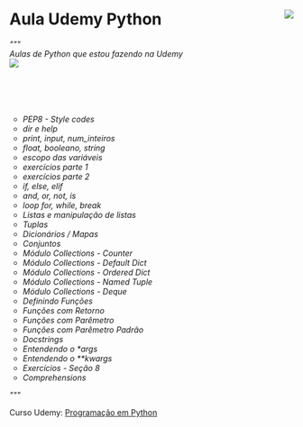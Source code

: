 # Aula Udemy Python <img src="https://i.imgur.com/Pxy5QNG.png" align="right"></a><br/>

<i>"""<br/>
Aulas de Python que estou fazendo na Udemy<br/>
<img src="https://i.imgur.com/ab1DsrJ.png" align="left"/>
<br/><br/><br/><br/><br/>
<ul type="circle">
  <li>PEP8 - Style codes</li>
  <li>dir e help</li>
  <li>print, input, num_inteiros</li>
  <li>float, booleano, string</li>
  <li>escopo das variáveis</li>
  <li>exercícios parte 1</li>
  <li>exercícios parte 2</li>
  <li>if, else, elif</li>
  <li>and, or, not, is</li>
  <li>loop for, while, break</li>
  <li>Listas e manipulação de listas</li>
  <li>Tuplas</li>
  <li>Dicionários / Mapas</li>
  <li>Conjuntos</li>
  <li>Módulo Collections - Counter</li>
  <li>Módulo Collections - Default Dict</li>
  <li>Módulo Collections - Ordered Dict</li>
  <li>Módulo Collections - Named Tuple</li>
  <li>Módulo Collections - Deque</li>
  <li>Definindo Funções</li>
  <li>Funções com Retorno</li>
  <li>Funções com Parêmetro</li>
  <li>Funções com Parêmetro Padrão</li>
  <li>Docstrings</li>
  <li>Entendendo o *args</li>
  <li>Entendendo o **kwargs</li>
  <li>Exercícios - Seção 8</li>
  <li>Comprehensions</li>
</ul>
"""
</i>

Curso Udemy: <a href="https://www.udemy.com/share/1013uIAEIZcVxQQXgJ/" target="_blank">Programação em Python</a>
